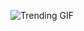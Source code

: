 ![Trending GIF](https://media1.giphy.com/media/v1.Y2lkPThiYjIxNzcyMDV5ZDk5cHBiYWN3NGloMzM5d2Z5ZXNjN3E0Mm83aWlpcG5uM2RxZCZlcD12MV9naWZzX3NlYXJjaCZjdD1n/2jMtpIi8mhE8ctiMtK/giphy.gif)
